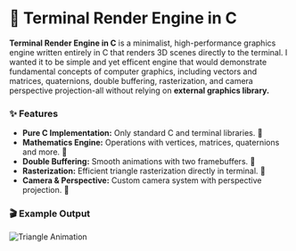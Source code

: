 # 📌 Terminal Render Engine in C

**Terminal Render Engine in C** is a minimalist, high-performance graphics engine written entirely in C that renders 3D scenes directly to the terminal. I wanted it to be simple and yet efficent engine that would demonstrate fundamental concepts of computer graphics, including vectors and matrices, quaternions, double buffering, rasterization, and camera perspective projection-all without relying on **external graphics library.**

### ✨ Features

- **Pure C Implementation:** Only standard C and terminal libraries. 🚀
- **Mathematics Engine:** Operations with vertices, matrices, quaternions and more. 🚀
- **Double Buffering:** Smooth animations with two framebuffers. 🚀
- **Rasterization:** Efficient triangle rasterization directly in terminal. 🚀
- **Camera & Perspective:** Custom camera system with perspective projection. 🚀

### 🎬 Example Output
![Triangle Animation](media/render.cast)
